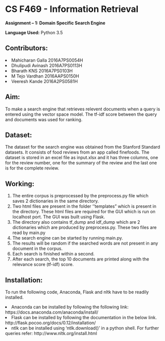 <h1>CS F469 - Information Retrieval</h1>
<p><b>Assignment – 1: Domain Specific Search Engine</b></p>
<p><b>Language Used:</b>	Python 3.5</p>

<h2>Contributors:</h2>
<li>Mahicharan Galla		  2016A7PS0054H</li>
<li>Dhulipudi Avinash		  2016A7PS0113H</li>
<li>Bharath KNS			      2016A7PS0103H</li>
<li>M Tejo Vardhan			  2016AAPS0150H</li>
<li>Veeresh Kande         2016A2PS0581H</li>

<h2>Aim:</h2>
To make a search engine that retrieves relevent documents when a query is entered using the vector space model. The tf-idf score between the query and documents was used for ranking.

<h2>Dataset:</h2>
The dataset for the search engine was obtained from the Stanford Standard datasets. It consists of food reviews from an app called finefoods. The dataset is stored in an excel file as input.xlsx and it has three columns, one for the review number, one for the summary of the review and the last one is for the complete review. 

<h2>Working:</h2>

1.	The entire corpus is preprocessed by the preprocess.py file which saves 2 dictionaries in the same directory.
2.	Two html files are present in the folder ‘’templates” which is present in the directory. These html files are required for the GUI which is run on localhost port. The GUI was built using Flask.
3.	The directory also contains tf_dump and idf_dump which are 2 dictionaries which are produced by preprocess.py. These two files are read by main.py
4.	The search engine can be started by running main.py.
5.	The results will be random if the searched words are not present in any document in the corpus.
6.	Each search is finished within a second.
7.	After each search, the top 10 documents are printed along with the relevance score (tf-idf) score.

<h2>Installation:</h2>

To run the following code, Anaconda, Flask and nltk have to be readily installed.
<li>  Anaconda can be installed by following the following link: https://docs.anaconda.com/anaconda/install/</li>
<li>	Flask can be installed by following the documentation in the below link. http://flask.pocoo.org/docs/0.12/installation/</li>
<li>	ntlk can be installed using ‘ntlk.download()’ in a python shell. For further queries refer: http://www.nltk.org/install.html</li>

